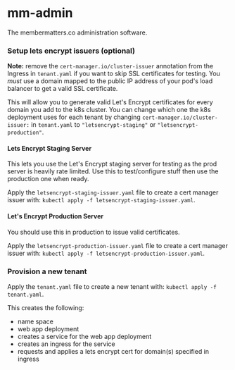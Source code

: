 # mm-admin
The membermatters.co administration software.

### Setup lets encrypt issuers (optional)
**Note:** remove the `cert-manager.io/cluster-issuer` annotation from the Ingress in `tenant.yaml` if you want to skip SSL 
certificates for testing. You *must* use a domain mapped to the public IP address of your pod's load balancer to get a 
valid SSL certificate.

This will allow you to generate valid Let's Encrypt certificates for every domain you add
to the k8s cluster. You can change which one the k8s deployment uses for each tenant by changing `cert-manager.io/cluster-issuer:` in `tenant.yaml` to `"letsencrypt-staging"` or `"letsencrypt-production"`.

#### Lets Encrypt Staging Server
This lets you use the Let's Encrypt staging server for testing as the prod server is heavily rate limited. 
Use this to test/configure stuff then use the production one when ready.

Apply the `letsencrypt-staging-issuer.yaml` file to create a cert manager issuer with: `kubectl apply -f letsencrypt-staging-issuer.yaml`.

#### Let's Encrypt Production Server
You should use this in production to issue valid certificates.

Apply the `letsencrypt-production-issuer.yaml` file to create a cert manager issuer with: `kubectl apply -f letsencrypt-production-issuer.yaml`.

### Provision a new tenant
Apply the `tenant.yaml` file to create a new tenant with: `kubectl apply -f tenant.yaml`.

This creates the following:
* name space
* web app deployment
* creates a service for the web app deployment
* creates an ingress for the service
* requests and applies a lets encrypt cert for domain(s) specified in ingress

  